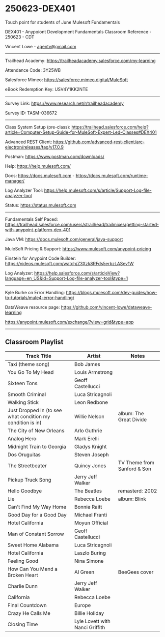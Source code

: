 # 250623-DEX401
Touch point for students of June Mulesoft Fundamentals

DEX401 - Anypoiont Development Fundamentals Classroom Reference - 250623 - CDT

Vincent Lowe - agentv@gmail.com

-------------------------------------------------------------------------------------------------------------------
Trailhead Academy:						https://trailheadacademy.salesforce.com/my-learning

Attendance Code:							3Y25WB

Salesforce Mimeo:							https://salesforce.mimeo.digital/MuleSoft

eBook Redemption Key:					USV4Y1KK2NTE

-------------------------------------------------------------------------------------------------------------------
Survey Link:									https://www.research.net/r/trailheadacademy

Survey ID:										TASM-036672

-------------------------------------------------------------------------------------------------------------------
Class System Setup (pre-class): https://trailhead.salesforce.com/help?article=Computer-Setup-Guide-for-MuleSoft-Expert-Led-Classes#DEX401

Advanced REST Client: https://github.com/advanced-rest-client/arc-electron/releases/tag/v17.0.9

Postman: https://www.postman.com/downloads/

Help: https://help.mulesoft.com/

Docs: https://docs.mulesoft.com - https://docs.mulesoft.com/runtime-manager/

Log Analyzer Tool: https://help.mulesoft.com/s/article/Support-Log-file-analyzer-tool

Status: https://status.mulesoft.com 
   
------------------------------------------------------------------------------

Fundamentals Self Paced: https://trailhead.salesforce.com/users/strailhead/trailmixes/getting-started-with-anypoint-platform-dex-401

Java VM: https://docs.mulesoft.com/general/java-support

MuleSoft Pricing & Support: https://www.mulesoft.com/anypoint-pricing

Einstein for Anypoint Code Builder: https://videos.mulesoft.com/watch/Z3Xzk8RFds5erbzLASev1W

Log Analyzer: https://help.salesforce.com/s/articleView?language=en_US&id=Support-Log-file-analyzer-tool&type=1

------------------------------------------------------------------------------

Kyle Burke on Error Handling: https://blogs.mulesoft.com/dev-guides/how-to-tutorials/mule4-error-handling/

DataWeave resource page: https://github.com/vincent-lowe/dataweave-learning

https://anypoint.mulesoft.com/exchange/?view=grid&type=app

-------------------------------------------------------------------------------------------------------------------
Classroom Playlist
-------------------------------------------------------------------------------------------------------------------
|Track Title|Artist|Notes|
|-----------|------|-----|
|Taxi (theme song)|Bob James||
|You Go To My Head|Louis Armstrong||
|Sixteen Tons|Geoff Castellucci||
|Smooth Criminal|Luca Stricagnoli||
|Walking Stick|Leon Redbone||
|Just Dropped In (to see what condition my condition is in)|Willie Nelson|album: The Great Divide|
|The City of New Orleans|Arlo Guthrie||
|Analog Hero|Mark Erelli||
|Midnight Train to Georgia|Gladys Knight||
|Dos Oruguitas|Steven Joseph||
|The Streetbeater|Quincy Jones|TV Theme from Sanford & Son|
|Pickup Truck Song|Jerry Jeff Walker||
|Hello Goodbye|The Beatles|remasterd: 2002|
|Lie|Rebecca Loebe|album: Blink|
|Can't Find My Way Home|Bonnie Raitt||
|Good Day for a Good Day|Michael Franti||
|Hotel California|Moyun Official||
|Man of Constant Sorrow|Geoff Castellucci||
|Sweet Home Alabama|Luca Stricagnoli||
|Hotel California|Laszlo Buring||
|Feeling Good|Nina Simone||
|How Can You Mend a Broken Heart|Al Green|BeeGees cover|
|Charlie Dunn|Jerry Jeff Walker||
|California|Rebecca Loebe||
|Final Countdown|Europe||
|Crazy He Calls Me|Billie Holiday|
|Closing Time|Lyle Lovett with Nanci Griffith||






  
